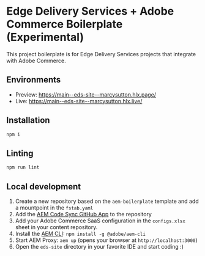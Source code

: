 # Edge Delivery Services + Adobe Commerce Boilerplate (Experimental)
This project boilerplate is for Edge Delivery Services projects that integrate with Adobe Commerce.

## Environments
- Preview: https://main--eds-site--marcysutton.hlx.page/
- Live: https://main--eds-site--marcysutton.hlx.live/

## Installation

```sh
npm i
```

## Linting

```sh
npm run lint
```

## Local development

1. Create a new repository based on the `aem-boilerplate` template and add a mountpoint in the `fstab.yaml`
1. Add the [AEM Code Sync GitHub App](https://github.com/apps/aem-code-sync) to the repository
1. Add your Adobe Commerce SaaS configuration in the `configs.xlsx` sheet in your content repository.
1. Install the [AEM CLI](https://github.com/adobe/aem-cli): `npm install -g @adobe/aem-cli`
1. Start AEM Proxy: `aem up` (opens your browser at `http://localhost:3000`)
1. Open the `eds-site` directory in your favorite IDE and start coding :)
